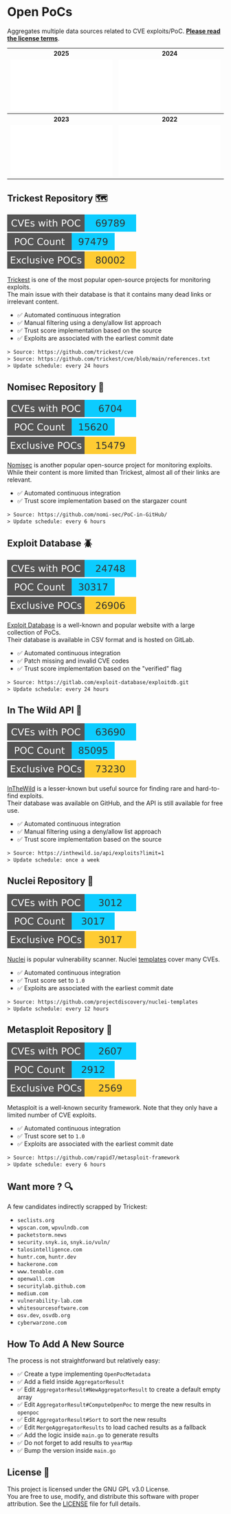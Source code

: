 # Open PoCs [<img src="https://github.com/oneaudit/openpoc/actions/workflows/main.yaml/badge.svg" alt="" align="right">](https://github.com/oneaudit/openpoc/actions/workflows/main.yaml)

Aggregates multiple data sources related to CVE exploits/PoC. [**Please read the license terms**](#license-).

<table>
  <tr>
    <th align="center">2025</th>
    <th align="center">2024</th>
  </tr>
  <tr>
    <td align="center">
      <img alt="" width="400" src=".github/images/2025.svg" alt=""/>
    </td>
    <td align="center">
      <img alt="" width="400" src=".github/images/2024.svg" alt=""/>
    </td>
  </tr>
  <tr>
    <th align="center">2023</th>
    <th align="center">2022</th>
  </tr>
  <tr>
    <td align="center">
      <img alt="" width="400" src=".github/images/2023.svg" alt=""/>
    </td>
    <td align="center">
      <img alt="" width="400" src=".github/images/2022.svg" alt=""/>
    </td>
  </tr>
</table>

## Trickest Repository 🗺️

![Trickest Stats: CVEs with a PoC](.github/images/Trickest/cves.svg)
![Trickest Stats: Number of PoCs](.github/images/Trickest/count.svg)
![Trickest Stats: Exclusive PoCs](.github/images/Trickest/exclusive.svg)

[Trickest](https://github.com/trickest/cve) is one of the most popular open-source projects for monitoring exploits.<br>
The main issue with their database is that it contains many dead links or irrelevant content.<br>

* ✅ Automated continuous integration
* ✅ Manual filtering using a deny/allow list approach
* ✅ Trust score implementation based on the source
* ✅ Exploits are associated with the earliest commit date

```
> Source: https://github.com/trickest/cve
> Source: https://github.com/trickest/cve/blob/main/references.txt
> Update schedule: every 24 hours
```

## Nomisec Repository 👑

![Nomisec Stats: CVEs with a PoC](.github/images/Nomisec/cves.svg)
![Nomisec Stats: Number of PoCs](.github/images/Nomisec/count.svg)
![Nomisec Stats: Exclusive PoCs](.github/images/Nomisec/exclusive.svg)

[Nomisec](https://github.com/nomi-sec/PoC-in-GitHub/) is another popular open-source project for monitoring exploits.<br>
 While their content is more limited than Trickest, almost all of their links are relevant.

* ✅ Automated continuous integration
* ✅ Trust score implementation based on the stargazer count


```
> Source: https://github.com/nomi-sec/PoC-in-GitHub/
> Update schedule: every 6 hours
```

## Exploit Database 🪲

![ExploitDB Stats: CVEs with a PoC](.github/images/ExploitDB/cves.svg)
![ExploitDB Stats: Number of PoCs](.github/images/ExploitDB/count.svg)
![ExploitDB Stats: Exclusive PoCs](.github/images/ExploitDB/exclusive.svg)

[Exploit Database](https://www.exploit-db.com/) is a well-known and popular website with a large collection of PoCs.<br>
Their database is available in CSV format and is hosted on GitLab.

* ✅ Automated continuous integration
* ✅ Patch missing and invalid CVE codes
* ✅ Trust score implementation based on the "verified" flag

```
> Source: https://gitlab.com/exploit-database/exploitdb.git
> Update schedule: every 24 hours
```

## In The Wild API 🫏

![InTheWild Stats: CVEs with a PoC](.github/images/InTheWild/cves.svg)
![InTheWild Stats: Number of PoCs](.github/images/InTheWild/count.svg)
![InTheWild Stats: Exclusive PoCs](.github/images/InTheWild/exclusive.svg)

[InTheWild](https://inthewild.io/) is a lesser-known but useful source for finding rare and hard-to-find exploits.<br>
Their database was available on GitHub, and the API is still available for free use.

* ✅ Automated continuous integration
* ✅ Manual filtering using a deny/allow list approach
* ✅ Trust score implementation based on the source

```
> Source: https://inthewild.io/api/exploits?limit=1
> Update schedule: once a week
```

## Nuclei Repository 🐲

![Nuclei Stats: CVEs with a PoC](.github/images/Nuclei/cves.svg)
![Nuclei Stats: Number of PoCs](.github/images/Nuclei/count.svg)
![Nuclei Stats: Exclusive PoCs](.github/images/Nuclei/exclusive.svg)

[Nuclei](https://github.com/projectdiscovery/nuclei) is popular vulnerability scanner. Nuclei [templates](https://github.com/projectdiscovery/nuclei-templates) cover many CVEs.

* ✅ Automated continuous integration
* ✅ Trust score set to `1.0`
* ✅ Exploits are associated with the earliest commit date

```
> Source: https://github.com/projectdiscovery/nuclei-templates
> Update schedule: every 12 hours
```

## Metasploit Repository 🚢

![Metasploit Stats: CVEs with a PoC](.github/images/Metasploit/cves.svg)
![Metasploit Stats: Number of PoCs](.github/images/Metasploit/count.svg)
![Metasploit Stats: Exclusive PoCs](.github/images/Metasploit/exclusive.svg)

Metasploit is a well-known security framework. Note that they only have a limited number of CVE exploits.

* ✅ Automated continuous integration
* ✅ Trust score set to `1.0`
* ✅ Exploits are associated with the earliest commit date

```
> Source: https://github.com/rapid7/metasploit-framework
> Update schedule: every 6 hours
```

## Want more ? 🔍

A few candidates indirectly scrapped by Trickest:

* `seclists.org`
* `wpscan.com`, `wpvulndb.com`
* `packetstorm.news`
* `security.snyk.io`, `snyk.io/vuln/`
* `talosintelligence.com`
* `huntr.com`, `huntr.dev`
* `hackerone.com`
* `www.tenable.com`
* `openwall.com`
* `securitylab.github.com`
* `medium.com`
* `vulnerability-lab.com`
* `whitesourcesoftware.com`
* `osv.dev`, `osvdb.org`
* `cyberwarzone.com`

## How To Add A New Source

The process is not straightforward but relatively easy:

* ✅ Create a type implementing `OpenPocMetadata`
* ✅ Add a field inside `AggregatorResult`
* ✅ Edit `AggregatorResult#NewAggregatorResult` to create a default empty array
* ✅ Edit `AggregatorResult#ComputeOpenPoc` to merge the new results in `openpoc`
* ✅ Edit `AggregatorResult#Sort` to sort the new results
* ✅ Edit `MergeAggregatorResults` to load cached results as a fallback
* ✅ Add the logic inside `main.go` to generate results
* ✅ Do not forget to add results to `yearMap`
* ✅ Bump the version inside `main.go`

## License 📄

This project is licensed under the GNU GPL v3.0 License.<br>
You are free to use, modify, and distribute this software with proper attribution. See the [LICENSE](LICENSE) file for full details.
